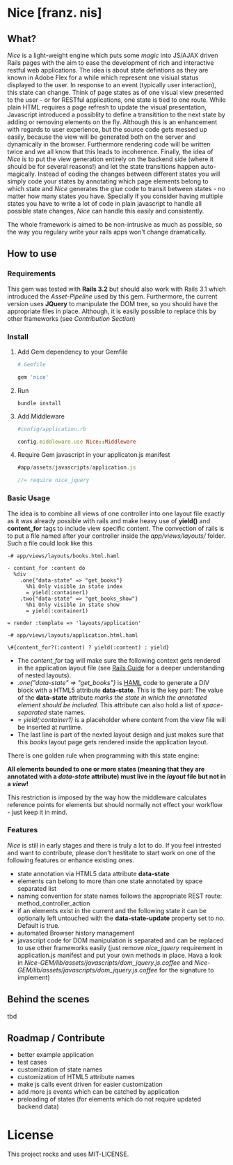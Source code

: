 # Nice \[franz. nis\]

## What?

*Nice* is a light-weight engine which puts some *magic* into JS/AJAX driven Rails pages with the aim to ease the development of rich and interactive restful web applications.
The idea is about state defintions as they are known in Adobe Flex for a while which represent one visiual status displayed to the user. In response to an event (typically user interaction), this state can change. 
Think of page states as of one visual view presented to the user - or for RESTful applications, one state is tied to one route.
While plain HTML requires a page refresh to update the visual presentation, Javascript introduced a possiblity to define a transitition to the next state by adding or removing elements on the fly. Although this is an enhancement with regards to user experience, but the source code gets messed up easily, because the view will be generated both on the server and dynamically in the browser. Furthermore rendering code will be written twice and we all know that this leads to incoherence. Finally, the idea of *Nice* is to put the view generation entirely on the backend side (where it should be for several reasons!) and let the state transitions happen auto-magically. Instead of coding the changes between different states you will simply code your states by annotating which page elements belong to which state and *Nice* generates the glue code to transit between states - no matter how many states you have. Specially if you consider having multiple states you have to write a lot of code in plain javascript to handle all possible state changes, *Nice* can handle this easily and consistently.

The whole framework is aimed to be non-intrusive as much as possible, so the way you regulary write your rails apps won't change dramatically.

## How to use

### Requirements

This gem was tested with **Rails 3.2** but should also work with Rails 3.1 which introduced the *Asset-Pipeline* used by this gem. 
Furthermore, the current version uses **JQuery** to manipulate the DOM tree, so you should have the appropriate files in place. Although, it is easily possible to replace this by other frameworks (see *Contribution Section*) 

### Install

1. Add Gem dependency to your Gemfile

	```ruby
	#.Gemfile

	gem 'nice'
	```

2. Run 

	```
	bundle install
	```

3. Add Middleware

	```ruby
	#config/application.rb

	config.middleware.use Nice::Middleware
	```

4. Require Gem javascript in your applicaton.js manifest

	```js
	#app/assets/javascripts/application.js

	//= require nice_jquery
	```

### Basic Usage

The idea is to combine all views of one controller into one layout file exactly as it was already possible with rails and make heavy use of **yield()** and **content_for** tags to include view specific content. 
The convection of rails is to put a file named after your controller inside the *app/views/layouts/* folder. Such a file could look like this

```haml
-# app/views/layouts/books.html.haml

- content_for :content do
  %div
    .one{"data-state" => "get_books"}
      %h1 Only visible in state index
      = yield(:container1)
    .two{"data-state" => "get_books_show"}
      %h1 Only visible in state show
      = yield(:container1)

= render :template => 'layouts/application'
```

```haml
-# app/views/layouts/application.html.haml

\#{content_for?(:content) ? yield(:content) : yield}
```

-  The *content_for* tag will make sure the following context gets rendered in the application layout file \(see [Rails Guide](http://guides.rubyonrails.org/layouts_and_rendering.html#using-nested-layouts) for a deeper understanding of nested layouts\).
-  *.one{"data-state" => "get_books"}* is [HAML](http://haml.info/) code to generate a DIV block with a HTML5 attribute **data-state**. This is the key part: The value of the **data-state** attribute *marks the state in which the annotated element should be included*. This attribute can also hold a list of *space-separated* state names.
-  *= yield(:container1)* is a placeholder where content from the view file will be inserted at runtime.
-  The last line is part of the nexted layout design and just makes sure that this *books* layout page gets rendered inside the application layout.

There is one golden rule when programming with this state engine:

**All elements bounded to one or more states \(meaning that they are annotated with a *data-state* attribute\) must live in the *layout* file but not in a *view*!** 

This restriction is imposed by the way how the middleware calculates reference points for elements but should normally not effect your workflow - just keep it in mind.

### Features

*Nice* is still in early stages and there is truly a lot to do. If you feel intrested and want to contribute, please don't hestitate to start work on one of the following features or enhance existing ones. 

-  state annotation via HTML5 data attribute **data-state**
-  elements can belong to more than one state annotated by space separated list
-  naming convention for state names follows the appropriate REST route: method_controller_action
-  if an elements exist in the current and the following state it can be optionally left untouched with the **data-state-update** property set to *no*. Default is true.
-  automated Browser history management
-  javascript code for DOM manipulation is separated and can be replaced to use other frameworks easily \(just remove *nice_jquery* requirement in application.js manifest and put your own methods in place. Hava a look in *Nice-GEM/lib/assets/javascripts/dom_jquery.js.coffee* and *Nice-GEM/lib/assets/javascripts/dom_jquery.js.coffee* for the signature to implement\)

## Behind the scenes

tbd

## Roadmap / Contribute

-  better example application
-  test cases
-  customization of state names
-  customization of HTML5 attribute names
-  make js calls event driven for easier customization
-  add more js events which can be catched by application
-  preloading of states (for elements which do not require updated backend data)

# License
This project rocks and uses MIT-LICENSE.